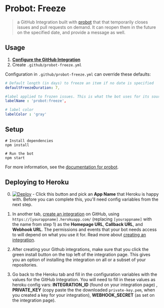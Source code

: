 # Probot: Freeze

> a GitHub Integration built with [probot](https://github.com/probot/probot) that that temporarily closes issues and pull requests on demand. It can reopen them in the future on the specified date, and provide a message as well.

## Usage
1. **[Configure the GitHub Integration](https://github.com/integration/probot-freeze)**
2. Create `.github/probot-freeze.yml`

Configuration in `.github/probot-freeze.yml` can override these defaults:

```yml
# Default length (in days) to freeze an item if no date is specified
defaultFreezeDuration: 7,

#label applied to frozen issues. This is what the bot uses for its source of truth
labelName : 'probot:freeze',

# label color
labelColor : 'gray'
```
## Setup

```
# Install dependencies
npm install

# Run the bot
npm start
```

For more information, see the [documentation for probot](https://github.com/probot/probot).

## Deploying to Heroku

0. [![Deploy](https://www.herokucdn.com/deploy/button.svg)](https://heroku.com/deploy) - Click this button and pick an **App Name** that Heroku is happy with. Before you can complete this, you'll need config variables from the next step.

0. In another tab, [create an integration](https://github.com/settings/integrations/new) on GitHub, using `https://[yourappname].herokuapp.com/` (replacing `[yourappname]` with the name from step 1) as the **Homepage URL**, **Callback URL**, and **Webhook URL**. The permissions and events that your bot needs access to will depend on what you use it for. Read more about [creating an integration](https://developer.github.com/early-access/integrations/creating-an-integration/).

0. After creating your Github integrations, make sure that you click the green install button on the top left of the integration page.
This gives you an option of installing the integration on all or a subset of your repositories.

0. Go back to the Heroku tab and fill in the configuration variables with the values for the GitHub Integration. You will need to fill in these values as heroku config vars: **INTEGRATION_ID** (found on your integration page) , **PRIVATE_KEY** (copy paste the the downloaded `private-key.pem`, when you created a key for your integration), **WEBHOOK_SECRET** (as set on the integration page).
